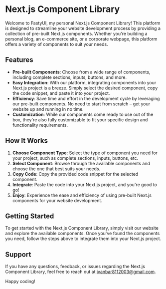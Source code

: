 # Next.js Component Library

Welcome to FastyUI, my personal Next.js Component Library! This platform is designed to streamline your website development process by providing a collection of pre-built Next.js components. Whether you're building a personal blog, an e-commerce site, or a corporate webpage, this platform offers a variety of components to suit your needs.

## Features

- **Pre-built Components**: Choose from a wide range of components, including complete sections, inputs, buttons, and more.
- **Easy Integration**: With our platform, integrating components into your Next.js project is a breeze. Simply select the desired component, copy the code snippet, and paste it into your project.
- **Efficiency**: Save time and effort in the development cycle by leveraging our pre-built components. No need to start from scratch – get your website up and running in no time.
- **Customization**: While our components come ready to use out of the box, they're also fully customizable to fit your specific design and functionality requirements.

## How It Works

1. **Choose Component Type**: Select the type of component you need for your project, such as complete sections, inputs, buttons, etc.
2. **Select Component**: Browse through the available components and choose the one that best suits your needs.
3. **Copy Code**: Copy the provided code snippet for the selected component.
4. **Integrate**: Paste the code into your Next.js project, and you're good to go!
5. **Enjoy**: Experience the ease and efficiency of using pre-built Next.js components for your website development.

## Getting Started

To get started with the Next.js Component Library, simply visit our website and explore the available components. Once you've found the components you need, follow the steps above to integrate them into your Next.js project.

## Support

If you have any questions, feedback, or issues regarding the Next.js Component Library, feel free to reach out at ivanbar8112003@gmail.com.

Happy coding!
